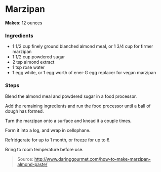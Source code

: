 Marzipan
========

**Makes**: 12 ounces

### Ingredients
- 1 1/2 cup finely ground blanched almond meal, or 1 3/4 cup for firmer marzipan
- 1 1/2 cup powdered sugar
- 2 tsp almond extract
- 1 tsp rose water
- 1 egg white, or 1 egg worth of ener-G egg replacer for vegan marzipan

### Steps
Blend the almond meal and powdered sugar in a food processor.

Add the remaining ingredients and run the food processor until a ball of dough has formed.

Turn the marzipan onto a surface and knead it a couple times.

Form it into a log, and wrap in cellophane.

Refridgerate for up to 1 month, or freeze for up to 6.

Bring to room temperature before use.

> Source: http://www.daringgourmet.com/how-to-make-marzipan-almond-paste/
